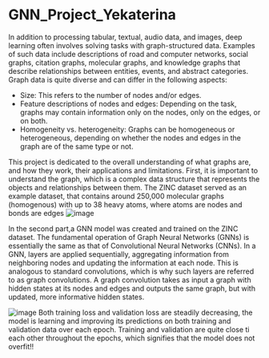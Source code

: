 # GNN_Project_Yekaterina
In addition to processing tabular, textual, audio data, and images, deep learning often involves solving tasks with graph-structured data. Examples of such data include descriptions of road and computer networks, social graphs, citation graphs, molecular graphs, and knowledge graphs that describe relationships between entities, events, and abstract categories. 
Graph data is quite diverse and can differ in the following aspects:
- Size: This refers to the number of nodes and/or edges.
- Feature descriptions of nodes and edges: Depending on the task, graphs may contain information only on the nodes, only on the edges, or on both.
- Homogeneity vs. heterogeneity: Graphs can be homogeneous or heterogeneous, depending on whether the nodes and edges in the graph are of the same type or not.

This project is dedicated to the overall understanding of what graphs are, and how they work, their applications and limitations.
First, it is important to understand the graph, which is a complex data structure that represents the objects and relationships between them. The ZINC dataset served as an example dataset, that contains around 250,000 molecular graphs (homogenous) with up to 38 heavy atoms, where atoms are nodes and bonds are edges
![image](https://github.com/user-attachments/assets/f19eeab5-01fb-45bf-b52f-f12ac6c14063)

In the second part,a GNN model was created and trained on the ZINC dataset. The fundamental operation of Graph Neural Networks (GNNs) is essentially the same as that of Convolutional Neural Networks (CNNs). In a GNN, layers are applied sequentially, aggregating information from neighboring nodes and updating the information at each node. This is analogous to standard convolutions, which is why such layers are referred to as graph convolutions. A graph convolution takes as input a graph with hidden states at its nodes and edges and outputs the same graph, but with updated, more informative hidden states.

![image](https://github.com/user-attachments/assets/6b0175f3-92e5-4ac2-8363-5051b1a93adf)
Both training loss and validation loss are steadily decreasing, the model is learning and improving its predictions on both training and validation data over each epoch. Training and validation are quite close ti each other throughout the epochs, which signifies that the model does not overfit!!

